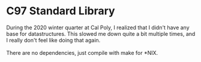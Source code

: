 # C97 Standard Library
During the 2020 winter quarter at Cal Poly, I realized that I didn't have any
base for datastructures. This slowed me down quite a bit multiple times, and I
really don't feel like doing that again. 
</br></br>
There are no dependencies, just compile with make for *NIX.